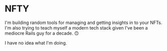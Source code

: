 # NFTY

I'm building random tools for managing and getting insights in to your NFTs. I'm also trying to teach myself a modern tech stack given I've been a mediocre Rails guy for a decade. 🙃

I have no idea what I'm doing.
